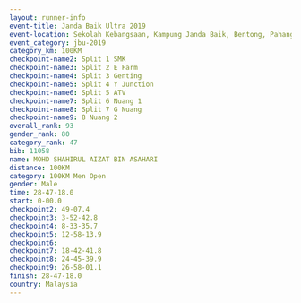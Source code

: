 ```yaml
---
layout: runner-info 
event-title: Janda Baik Ultra 2019
event-location: Sekolah Kebangsaan, Kampung Janda Baik, Bentong, Pahang, Malaysia
event_category: jbu-2019 
category_km: 100KM 
checkpoint-name2: Split 1 SMK 
checkpoint-name3: Split 2 E Farm 
checkpoint-name4: Split 3 Genting 
checkpoint-name5: Split 4 Y Junction 
checkpoint-name6: Split 5 ATV 
checkpoint-name7: Split 6 Nuang 1 
checkpoint-name8: Split 7 G Nuang 
checkpoint-name9: 8 Nuang 2 
overall_rank: 93
gender_rank: 80
category_rank: 47
bib: 11058
name: MOHD SHAHIRUL AIZAT BIN ASAHARI
distance: 100KM
category: 100KM Men Open
gender: Male
time: 28-47-18.0
start: 0-00.0
checkpoint2: 49-07.4
checkpoint3: 3-52-42.8
checkpoint4: 8-33-35.7
checkpoint5: 12-58-13.9
checkpoint6: 
checkpoint7: 18-42-41.8
checkpoint8: 24-45-39.9
checkpoint9: 26-58-01.1
finish: 28-47-18.0
country: Malaysia
---
```

